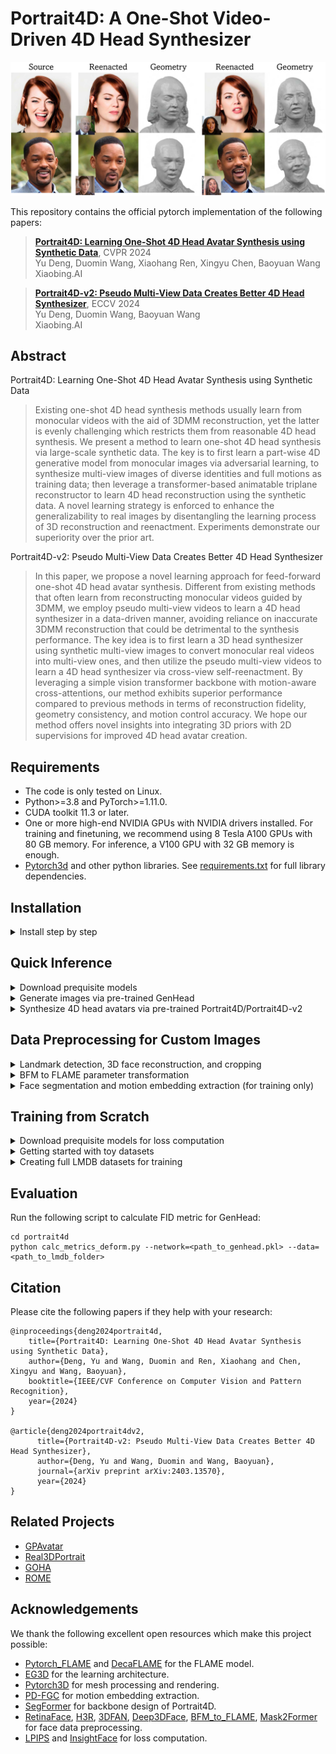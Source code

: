 # Portrait4D: A One-Shot Video-Driven 4D Head Synthesizer

<p align="center"> 
<img src="/assets/teaser.jpg">
</p>

This repository contains the official pytorch implementation of the following papers:

> [**Portrait4D: Learning One-Shot 4D Head Avatar Synthesis using Synthetic Data**](https://yudeng.github.io/Portrait4D/), CVPR 2024 </br>
> Yu Deng, Duomin Wang, Xiaohang Ren, Xingyu Chen, Baoyuan Wang </br>
> Xiaobing.AI

> [**Portrait4D-v2: Pseudo Multi-View Data Creates Better 4D Head Synthesizer**](https://yudeng.github.io/Portrait4D-v2/), ECCV 2024 </br>
> Yu Deng, Duomin Wang, Baoyuan Wang </br>
> Xiaobing.AI

## Abstract
Portrait4D: Learning One-Shot 4D Head Avatar Synthesis using Synthetic Data
> Existing one-shot 4D head synthesis methods usually learn from monocular videos with the aid of 3DMM reconstruction, yet the latter is evenly challenging which restricts them from reasonable 4D head synthesis. We present a method to learn one-shot 4D head synthesis via large-scale synthetic data. The key is to first learn a part-wise 4D generative model from monocular images via adversarial learning, to synthesize multi-view images of diverse identities and full motions as training data; then leverage a transformer-based animatable triplane reconstructor to learn 4D head reconstruction using the synthetic data. A novel learning strategy is enforced to enhance the generalizability to real images by disentangling the learning process of 3D reconstruction and reenactment. Experiments demonstrate our superiority over the prior art.

Portrait4D-v2: Pseudo Multi-View Data Creates Better 4D Head Synthesizer
> In this paper, we propose a novel learning approach for feed-forward one-shot 4D head avatar synthesis. Different from existing methods that often learn from reconstructing monocular videos guided by 3DMM, we employ pseudo multi-view videos to learn a 4D head synthesizer in a data-driven manner, avoiding reliance on inaccurate 3DMM reconstruction that could be detrimental to the synthesis performance. The key idea is to first learn a 3D head synthesizer using synthetic multi-view images to convert monocular real videos into multi-view ones, and then utilize the pseudo multi-view videos to learn a 4D head synthesizer via cross-view self-reenactment. By leveraging a simple vision transformer backbone with motion-aware cross-attentions, our method exhibits superior performance compared to previous methods in terms of reconstruction fidelity, geometry consistency, and motion control accuracy. We hope our method offers novel insights into integrating 3D priors with 2D supervisions for improved 4D head avatar creation.

## Requirements
- The code is only tested on Linux.
- Python>=3.8 and PyTorch>=1.11.0.
- CUDA toolkit 11.3 or later.
- One or more high-end NVIDIA GPUs with NVIDIA drivers installed. For training and finetuning, we recommend using 8 Tesla A100 GPUs with 80 GB memory. For inference, a V100 GPU with 32 GB memory is enough.
- [Pytorch3d](https://github.com/facebookresearch/pytorch3d) and other python libraries. See [requirements.txt](https://github.com/YuDeng/Portrait-4D/blob/main/requirements.txt) for full library dependencies.

## Installation
<details>
<summary><span >Install step by step</span></summary>


Clone the repository and create a conda environment:

```
git clone https://github.com/YuDeng/Portrait-4D.git
cd Portrait-4D
conda create -n portrait4d python=3.8
conda activate portrait4d
```
Install required python libraries:
```
pip install -r requirements.txt --extra-index-url https://download.pytorch.org/whl/cu113
```
Install Pytorch3d from source (see [here](https://github.com/facebookresearch/pytorch3d/blob/v0.6.2/INSTALL.md) for details):
```
conda install -c fvcore -c iopath -c conda-forge fvcore iopath
pip install "git+https://github.com/facebookresearch/pytorch3d.git@v0.6.2"
```

</details>

## Quick Inference

<details>
<summary><span >Download prequisite models</span></summary>

Our method utilizes [FLAME head model](https://github.com/Rubikplayer/flame-fitting) for head pose control (as well as shape and expression control in GenHead). We provide a quick access to the model on [HuggingFace](https://huggingface.co/bEijuuu/Portrait4D/tree/main/models/FLAME). 

We also rely on [PD-FGC](https://github.com/Dorniwang/PD-FGC-inference) to extract motion embeddings for Portrait4D and Portrait4D-v2. The [pretrained weights](https://huggingface.co/bEijuuu/Portrait4D/tree/main/models/pdfgc) can be found here.

Please download the above files into the following structure:
```
Portrait-4D/
│
└─── portrait4d/
    |
    └─── models/
        |
        └─── FLAME/
        |   |
        |   └─── geometry/
        |   |
        |   └─── mask/
        |
        └─── pdfgc/
            |
            └─── weights/
                |
                └─── motion_model.pth
```

Please also download the pre-trained weights of GenHead, Portrait4D and Portrait4D-v2 and put them into ./portrait4d/pretrained_models/:
|File (HuggingFace) |Description|
|:----:|:-----------:|
|[genhead-ffhq512](https://huggingface.co/bEijuuu/Portrait4D/blob/main/genhead-ffhq512.pkl) | Animatable 3D head generator conditioned on FLAME parameters, trained on FFHQ at 512x512 |
|[portrait4d-genhead512](https://huggingface.co/bEijuuu/Portrait4D/blob/main/portrait4d-genhead512.pkl) | One-shot video-driven 4D head synthesizer learned in Portrait4D |
|[portrait4d-static-genhead512](https://huggingface.co/bEijuuu/Portrait4D/blob/main/portrait4d-static-genhead512.pkl)| One-shot static 3D head synthesizer learned in Portrait4D-v2 |
|[portrait4d-v2-vfhq512](https://huggingface.co/bEijuuu/Portrait4D/blob/main/portrait4d-v2-vfhq512.pkl)| One-shot video-driven 4D head synthesizer learned in Portrait4D-v2 |

</details>

<details>
<summary><span >Generate images via pre-trained GenHead</span></summary>

1. GenHead requires FLAME parameters as extra conditions for controllable head image synthesis. We provide [pre-extracted FLAME parameters](https://huggingface.co/bEijuuu/Portrait4D/tree/main/data) from FFHQ and VFHQ datasets as a sampling set and please download them into the following structure:
```
Portrait-4D/
│
└─── portrait4d/
    |
    └─── data/
        |
        └─── ffhq_all_shape_n_c_params.npy
        |
        └─── vfhq_all_shape_n_c_params.npy
        |
        └─── ffhq_all_motion_params.npy
        |
        └─── vfhq_all_motion_params.npy
```  
2. Run the following command for arbitrary head image synthesis:
```
cd portrait4d
python gen_images_genhead.py --network=./pretrained_models/genhead-ffhq512.pkl --outdir=<custom_resultdir>
```

</details>

<details>
<summary><span >Synthesize 4D head avatars via pre-trained Portrait4D/Portrait4D-v2</span></summary>

Run the following command for head reenactment via Portrait4D/Portrait4D-v2:
```
cd portrait4d
# Use Portrait4D
python gen_images_portrait4d.py --network=./pretrained_models/portrait4d-genhead512.pkl --outdir=<custom_resultdir>

# Use Portrait4D-v2
python gen_images_portrait4d.py --network=./pretrained_models/portrait4d-v2-vfhq512.pkl --outdir=<custom_resultdir>

# Extract shapes via marching cubes
python gen_images_portrait4d.py --network=./pretrained_models/portrait4d-v2-vfhq512.pkl --outdir=<custom_resultdir> --shape=1

```
By default, it will generate reenacted images given sources and drivings from ./portrait4d/examples. 

To generate reenacted results with custom sources and drivings, please follow the data preprocessing instruction below.

</details>

## Data Preprocessing for Custom Images

<details>
<summary><span >Landmark detection, 3D face reconstruction, and cropping</span></summary>

We use [RetinaFace](https://github.com/serengil/retinaface) for face detection, [H3R](https://github.com/baoshengyu/H3R) and [3DFAN](https://github.com/1adrianb/2D-and-3D-face-alignment) for 2D and 3D landmark prediction, respectively, and [Deep3DFace](https://github.com/sicxu/Deep3DFaceRecon_pytorch) for 3D face reconstruction.

We provide a quick access to these pre-trained models:
   
|Model|Download link (Huggingface)|
|:----:|:-----------:|
| RetinaFace | https://huggingface.co/bEijuuu/Portrait4D/tree/main/data_preprocess/assets/facedetect  |
| H3R | https://huggingface.co/bEijuuu/Portrait4D/tree/main/data_preprocess/assets/hrnet_w18_wflw |
| 3DFAN | https://huggingface.co/bEijuuu/Portrait4D/tree/main/data_preprocess/assets/landmark3d |
| Deep3DFace | https://huggingface.co/bEijuuu/Portrait4D/tree/main/data_preprocess/assets/facerecon |

1. Please download the above models and organize them as follows:
```
Portrait-4D/
│
└─── data_preprocess/
    |
    └─── assets/
        |
        └─── facedetect/
        |   |
        |   └─── retinaface/
        |       |
        |       └─── Resnet50_Final.pth
        |
        └─── facerecon/
        |   |
        |   └─── deep3d_2023/
        |   |   |
        |   |   └─── epoch_20.pth
        |   |
        |   └─── bfm/
        |       |
        |       └─── BFM_model.mat
        |       |
        |       └─── BFM_model_front.mat
        |
        └─── hrnet_w18_wflw/
        |   |
        |   └─── h3r/
        |       |
        |       └─── model.pth
        |   
        └─── landmark3d/
            |
            └─── 3DFAN4-4a694010b9.zip
            |   
            └─── depth-6c4283c0e0.zip

```
2. Run the following command for landmark detection, 3D face reconstruction, and image cropping:
```
cd data_preprocess
python preprocess_dir.py --input_dir=<custom_indir> --save_dir=<custom_outdir>
```
The results should be stored in the following structure:
```
<custom_outdir>/
│
└─── align_images/
|   |
|   └─── *.<image_extension>  # aligned images at 512x512 resolution
|
└─── 2dldmks_align/
|   |
|   └─── *.npy  # extracted 98 2d landmarks
|
└─── 3dldmks_align/
|   |
|   └─── *.npy  # extracted 68 3d landmarks
|
└─── bfm_params/
|   |
|   └─── *.npy  # reconstructed 3d face parameters
|
└─── bfm_vis/
    |
    └─── *.<image_extension>  # visualizations of the reconstructed 3d face
```

</details>

<details>
<summary><span >BFM to FLAME parameter transformation</span></summary>

Since our method relies on FLAME model for head pose control, it is required to transfer the obtained BFM parameters in <custom_outdir> to FLAME ones.

#### For quick inference, we provide a simplified transformation process which utilizes a light-weight MLP to map the BFM parameters to the FLAME space:
```
cd data_preprocess
python bfm2flame_simplified.py --input_dir=<custom_outdir> --save_dir=<custom_outdir>
```

The obtained FLAME parameters will be saved in:
```
<custom_outdir>/
│
└─── bfm2flame_params_simplified/
    |
    └─── *.npy  # FLAME parameters mapped from bfm_params via a light-weight MLP
```
You can then run head reenactment with the custom images via:
```
cd portrait4d

# Use Portrait4D-v2
python gen_images_portrait4d.py --network=./pretrained_models/portrait4d-v2-vfhq512.pkl \
	--srcdir=<custom_outdir> \
	--tardir=<custom_outdir> \
	--outdir=<custom_resultdir> \
	--use_simplified=1
```

#### Alternatively, we provide a full BFM-to-FLAME transformation process which we use during our training and inference:
For the full process, we first use [BFM_to_FLAME](https://github.com/TimoBolkart/BFM_to_FLAME/tree/main) to convert BFM parameters to FLAME ones via mesh-based optimization; then, we conduct landmark-based optimization to refine the FLAME parameters.

1. BFM_to_FLAME relies on [MPI-IS/mesh](https://github.com/MPI-IS/mesh) library to run. Clone the library via:
```
git clone https://github.com/MPI-IS/mesh.git
```
Before installation, remove all dependencies in ./mesh/requirements.txt (otherwise it will conflict with the requirements.txt of our repository). Also replace the "--install-option" option with "--config-settings" in ./mesh/Makefile (the former is out-of-date). After that, run the following commands to install the library:
```
sudo apt-get install libboost-dev

cd mesh
BOOST_INCLUDE_DIRS=/path/to/boost/include make all
```

2. Then, download [required models](https://huggingface.co/bEijuuu/Portrait4D/tree/main/data_preprocess/bfm_to_flame) of BFM-to-FLAME into the following structure:
```
Portrait-4D/
│
└─── data_preprocess/
    |
    └─── bfm_to_flame/
        |
        └─── data/
        |
        └─── model/
```
3. Run the following command to launch BFM-to-FLAME transformation:
```
cd data_preprocess/bfm_to_flame
python run_convert.py --input_dir=<custom_outdir> --save_dir=<custom_outdir> --n_thread=<number_of_thread> --instance_per_thread=<instance_per_thread>
```

The script conducts multi-thread mesh-based optimization on CPUs and saves the results in:
```
<custom_outdir>/
│
└─── bfm2flame_params/
    |
    └─── *.npy  # FLAME parameters obtained via mesh-based optimization
```

4. Finally, run the following script to conduct landmark-based optimization:
```
cd data_preprocess
python flame_optim_batch_singleframe.py --data_dir=<custom_outdir> --save_dir=<custom_outdir> --batchsize=<batchsize>
```
The optimized flame parameters will be saved into:
```
<custom_outdir>/
│
└─── flame_optim_params/
    |
    └─── *.npy  # FLAME parameters obtained via landmark-based optimization
```

You can then run head reenactment with the custom images via:
```
cd portrait4d

# Use Portrait4D-v2
python gen_images_portrait4d.py --network=./pretrained_models/portrait4d-v2-vfhq512.pkl \
	--srcdir=<custom_outdir> \
	--tardir=<custom_outdir> \
	--outdir=<custom_resultdir>
```

5. If you want to optimize FLAME parameters for consecutive frames extracted from a same video clip, you can also run the following script:
```
cd data_preprocess
python flame_optim_batch_multiframe.py --data_dir=<parentdir_of_custom_outdir> --save_dir=<parentdir_of_custom_outdir>
```
The above script will optimize for each <custom_outdir> in the <parentdir_of_custom_outdir>, where <custom_outdir> contains consecutive frames of a video clip. During optimization, the shape parameters of different frames in <custom_outdir> are forced to be identical.

</details>

<details>
<summary><span >Face segmentation and motion embedding extraction (for training only)</span></summary>

For training, we also extract segmentation masks and PD-FGC motion embeddings for each image. 

For face segmenation, we suggest using [Mask2Former](https://github.com/facebookresearch/Mask2Former).

For motion embedding extraction, please run the following script:
```
cd data_preprocess
python extract_pdfgc.py --input_dir=<custom_outdir> --save_dir=<custom_outdir>
```
where <custom_outdir> stores the extracted 2D landmarks and cropped images as described in the landmark detection section.

</details>

## Training from Scratch

<details>
<summary><span >Download prequisite models for loss computation</span></summary>

Learning portrait4D and portrait4D-v2 requires [LPIPS](https://github.com/richzhang/PerceptualSimilarity) and [ArcFace](https://github.com/deepinsight/insightface/tree/master/recognition/arcface_torch) for loss computation.

The checkpoints of these models can be found here:
|Model|Download link (Huggingface)|
|:----:|:-----------:|
| LPIPS | https://huggingface.co/bEijuuu/Portrait4D/tree/main/models/lpips |
| ArcFace | https://huggingface.co/bEijuuu/Portrait4D/tree/main/models/arcface |

Please download the pre-trained weights and save them into:
```
Portrait-4D/
│
└─── portrait4d/
    |
    └─── models/
        |
        └─── arcface/
        |   |
        |   └─── ms1mv3_arcface_r18_fp16/
        |   	|
        |   	└─── backbone.pth
        |
        └─── lpips/
            |
            └─── weights/
		|
		└─── v0.1/
		    |
		    └─── alex.pth
		    |
		    └─── vgg.pth
```

</details>

<details>
<summary><span >Getting started with toy datasets</span></summary>

We provide two toy datasets in [LMDB](https://lmdb.readthedocs.io/en/release/) format for demonstration.

Download the [toy datasets](https://huggingface.co/bEijuuu/Portrait4D/tree/main/data) and store them in the following structure:
```
Portrait-4D/
│
└─── portrait4d/
    |
    └─── data/
	    |
	    └─── FFHQ_512_50/
	    |
	    └─── VFHQ_sub50_512_4/
```
"FFHQ_512_50" is used for learning GenHead, which contains images of 50 FFHQ subjects at 512x512 resolution; "VFHQ_sub50_512_4" is used for learning Portrait4D-v2, which contains video clips of 4 VFHQ subjects at 512x512 resolution and each video clip contains 50 random frames. Note that Portrait4D-v1 learns from synthetic data of GenHead which does not require extra training data.

#### For GenHead training, run:
```
cd portrait4d
python train_genhead.py --cfg=./configs/genhead-ffhq512-toy.yaml
```
By default, experiment results will be saved in ./portrait4d/training-runs-genhead/

#### To train Portrait4D-v1, run:
```
cd portrait4d
python train_recon_v1.py --cfg=./configs/portrait4d-genhead512.yaml

# Static 3D model used for Portrait4D-v2
python train_recon_v1.py --cfg=./configs/portrait4d-static-genhead512.yaml
```
By default, experiment results will be saved in ./portrait4d/training-runs-portrait4d/.

#### To train Portrait4D-v2, run:
```
cd portrait4d
python train_recon_v2.py --cfg=./configs/portrait4d-v2-vfhq512-toy.yaml
```
By default, experiment results will be saved in ./portrait4d/training-runs-portrait4d-v2/. 
</details>

<details>
<summary><span >Creating full LMDB datasets for training</span></summary>

1. Please first download in-the-wild images of [FFHQ](https://drive.google.com/drive/folders/1ZX7QOy6LZuTLTnsOtQk-kmKq2-69l5hu) and [VFHQ](https://liangbinxie.github.io/projects/vfhq/) datasets.

2. Then, follow the instruction in the data preprocessing section to obtain landmarks, cropped images, reconstructed flame parameters, segmentations, and motion embeddings for each image. The processed datasets should be organized as follows:
```
# For FFHQ dataset:
<ffhq_root_dir>/
│
└─── 00000/
|    │
|    └─── align_images/*.png # aligned images at 512x512 resolution
|    |
|    └─── flame_optim_params/*.npy  # FLAME parameters of each aligned image
|    │
|    └─── segs/*.png  # segmentation mask of each aligned image
|    |
|    └─── motion_feats/*.npy  # pd-fgc motion embedding of each aligned image
|
└─── 01000/
|
└─── 02000/
|
└─── ...

# For VFHQ dataset:
<vfhq_root_dir>/
│
└─── <subject1>/
|    │
|    └─── align_images/
|    |
|    └─── flame_optim_params/
|    |
|    └─── segs/
|    |
|    └─── motion_feats/
|
└─── <subject2>/
|
└─── <subject3>/
|
└─── ...
```
For FFHQ, each subfolder contains 1000 images following the original data structure [here](https://drive.google.com/drive/folders/1ZX7QOy6LZuTLTnsOtQk-kmKq2-69l5hu). For example, 00000/ contains images indexed from 0 to 999. We also horizontally flip the 70000 images in FFHQ and store their processed results into successive subfolders range from 70000/ to 139000/.

For VFHQ, each subfolder stores processed results from one video clip.

3. Finally, generate the LMDB files for each dataset via the following scripts:
```
# For FFHQ
cd generate_lmdb/ffhq
python generate_lmdb.py --data_dir=<ffhq_root_dir>

# For VFHQ
cd generate_lmdb/vfhq
python generate_lmdb.py --data_dir=<vfhq_root_dir>

```
The scripts will save the files into ./portrait4d/data for training.

To reproduce the results in our paper, we recommand using at least 4 A100 GPUs with 40GB memory and a total batchsize of 32 for training GenHead; For training portrait4D and portrait4D-v2, we recommand using 8 A100 GPUs with 80GB memory and a total batchsize of 32 (a batchsize of 32 causes OOM error on 8 40GB A100 GPUs in our experiments). Training configurations can be found [here](https://github.com/YuDeng/Portrait-4D/tree/main/portrait4d/configs).

</details>

## Evaluation
Run the following script to calculate FID metric for GenHead:
```
cd portrait4d
python calc_metrics_deform.py --network=<path_to_genhead.pkl> --data=<path_to_lmdb_folder>
```

## Citation

Please cite the following papers if they help with your research:

    @inproceedings{deng2024portrait4d,
		title={Portrait4D: Learning One-Shot 4D Head Avatar Synthesis using Synthetic Data},
		author={Deng, Yu and Wang, Duomin and Ren, Xiaohang and Chen, Xingyu and Wang, Baoyuan},
		booktitle={IEEE/CVF Conference on Computer Vision and Pattern Recognition},
		year={2024}
	}

    @article{deng2024portrait4dv2,
	      title={Portrait4D-v2: Pseudo Multi-View Data Creates Better 4D Head Synthesizer},
	      author={Deng, Yu and Wang, Duomin and Wang, Baoyuan},
	      journal={arXiv preprint arXiv:2403.13570},
	      year={2024}
    }

## Related Projects
- [GPAvatar](https://github.com/xg-chu/GPAvatar)
- [Real3DPortrait](https://github.com/yerfor/Real3DPortrait)
- [GOHA](https://github.com/NVlabs/GOHA)
- [ROME](https://github.com/SamsungLabs/rome)

## Acknowledgements
We thank the following excellent open resources which make this project possible:
- [Pytorch_FLAME](https://github.com/soubhiksanyal/FLAME_PyTorch) and [DecaFLAME](https://github.com/yfeng95/DECA) for the FLAME model.
- [EG3D](https://github.com/NVlabs/eg3d) for the learning architecture.
- [Pytorch3D](https://github.com/facebookresearch/pytorch3d) for mesh processing and rendering.
- [PD-FGC](https://github.com/Dorniwang/PD-FGC-inference) for motion embedding extraction.
- [SegFormer](https://github.com/NVlabs/SegFormer) for backbone design of Portrait4D.
- [RetinaFace](https://github.com/serengil/retinaface), [H3R](https://github.com/baoshengyu/H3R), [3DFAN](https://github.com/1adrianb/2D-and-3D-face-alignment), [Deep3DFace](https://github.com/sicxu/Deep3DFaceRecon_pytorch), [BFM_to_FLAME](https://github.com/TimoBolkart/BFM_to_FLAME/tree/main), [Mask2Former](https://github.com/facebookresearch/Mask2Former) for face data preprocessing.
- [LPIPS](https://github.com/richzhang/PerceptualSimilarity) and [InsightFace](https://github.com/deepinsight/insightface/tree/master) for loss computation.






